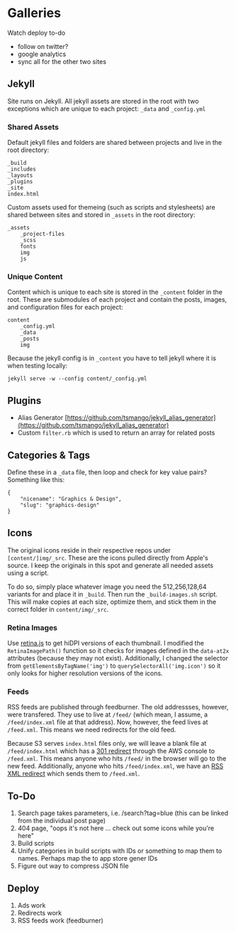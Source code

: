 # Galleries

Watch deploy to-do
- follow on twitter?
- google analytics
- sync all for the other two sites

## Jekyll

Site runs on Jekyll. All jekyll assets are stored in the root with two exceptions which are unique to each project: `_data` and `_config.yml`

### Shared Assets

Default jekyll files and folders are shared between projects and live in the root directory:

    _build
    _includes
    _layouts
    _plugins
    _site
    index.html

Custom assets used for themeing (such as scripts and stylesheets) are shared between sites and stored in `_assets` in the root directory:

    _assets
        _project-files
        _scss
        fonts
        img
        js

### Unique Content

Content which is unique to each site is stored in the `_content` folder in the root. These are submodules of each project and contain the posts, images, and configuration files for each project:

    content
        _config.yml
        _data
        _posts
        img

Because the jekyll config is in `_content` you have to tell jekyll where it is when testing locally:

`jekyll serve -w --config content/_config.yml`

## Plugins

- Alias Generator [https://github.com/tsmango/jekyll_alias_generator](https://github.com/tsmango/jekyll_alias_generator)
- Custom `filter.rb` which is used to return an array for related posts

## Categories & Tags

Define these in a `_data` file, then loop and check for key value pairs? Something like this:

    {
        "nicename": "Graphics & Design",
        "slug": "graphics-design"
    }

## Icons

The original icons reside in their respective repos under `[content/]img/_src`. These are the icons pulled directly from Apple's source. I keep the originals in this spot and generate all needed assets using a script.

To do so, simply place whatever image you need the 512,256,128,64 variants for and place it in `_build`. Then run the `_build-images.sh` script. This will make copies at each size, optimize them, and stick them in the correct folder in `content/img/_src`.

### Retina Images

Use [retina.js](https://github.com/imulus/retinajs) to get hiDPI versions of each thumbnail. I modified the `RetinaImagePath()` function so it checks for images defined in the `data-at2x` attributes (because they may not exist). Additionally, I changed the selector from `getElementsByTagName('img')` to `querySelectorAll('img.icon')` so it only looks for higher resolution versions of the icons.

### Feeds

RSS feeds are published through feedburner. The old addressses, however, were transfered. They use to live at `/feed/` (which mean, I assume, a `/feed/index.xml` file at that address). Now, however, the feed lives at `/feed.xml`. This means we need redirects for the old feed.

Because S3 serves `index.html` files only, we will leave a blank file at `/feed/index.html` which has a [301 redirect](http://aws.amazon.com/blogs/aws/amazon-s3-support-for-website-redirects/) through the AWS console to `/feed.xml`. This means anyone who hits `/feed/` in the browser will go to the new feed. Additionally, anyone who hits `/feed/index.xml`, we have an [RSS XML redirect](http://www.rssboard.org/redirect-rss-feed) which sends them to `/feed.xml`.

## To-Do

1. Search page takes parameters, i.e. /search?tag=blue (this can be linked from the individual post page)
2. 404 page, "oops it's not here ... check out some icons while you're here"
3. Build scripts
4. Unify categories in build scripts with IDs or something to map them to names. Perhaps map the to app store gener IDs
5. Figure out way to compress JSON file

## Deploy
1. Ads work
2. Redirects work
3. RSS feeds work (feedburner)
